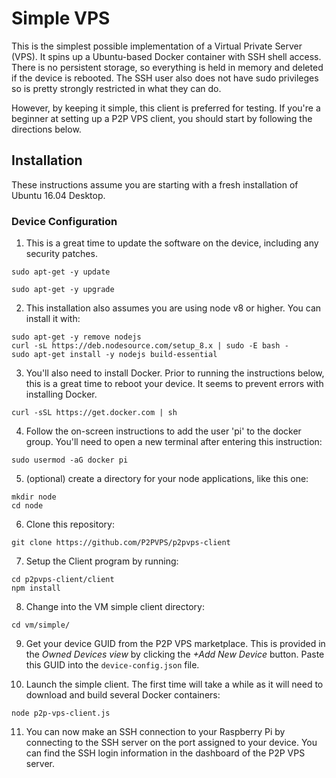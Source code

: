 # Simple VPS
This is the simplest possible implementation of a Virtual Private Server (VPS). It spins up
a Ubuntu-based Docker container with SSH shell access. There is no persistent storage,
so everything is held in memory and deleted if the device is rebooted. The SSH user also
does not have sudo privileges so is pretty strongly restricted in what they can do.

However, by keeping it simple, this client is preferred for testing. If you're a beginner at
setting up a P2P VPS client, you should start by following the directions below.

## Installation
These instructions assume you are starting with a fresh installation of Ubuntu 16.04 Desktop.

### Device Configuration

1. This is a great time to update the software on the device, including any security patches.
```
sudo apt-get -y update

sudo apt-get -y upgrade
```

2. This installation also assumes you are using node v8 or higher. You can install it with:
```
sudo apt-get -y remove nodejs
curl -sL https://deb.nodesource.com/setup_8.x | sudo -E bash -
sudo apt-get install -y nodejs build-essential
```

3. You'll also need to install Docker. Prior to running the instructions below,
this is a great time to reboot your device. It seems to prevent errors with installing Docker.

`curl -sSL https://get.docker.com | sh`

4. Follow the on-screen instructions to add the user 'pi' to the docker group.
You'll need to open a new terminal after entering this instruction:

`sudo usermod -aG docker pi`

5. (optional) create a directory for your node applications, like this one:
```
mkdir node
cd node
```

6. Clone this repository:

`git clone https://github.com/P2PVPS/p2pvps-client`

7. Setup the Client program by running:
```
cd p2pvps-client/client
npm install
```

8. Change into the VM simple client directory:

`cd vm/simple/`

9. Get your device GUID from the P2P VPS marketplace. This is provided in
the *Owned Devices view* by clicking the *+Add New Device* button. Paste this GUID into the `device-config.json` file.

10. Launch the simple client. The first time will take a while as it will need to download and
build several Docker containers:

`node p2p-vps-client.js`

11. You can now make an SSH connection to your Raspberry Pi by connecting to the SSH server on the port
assigned to your device. You can find the SSH login information in the dashboard of the P2P VPS server.
